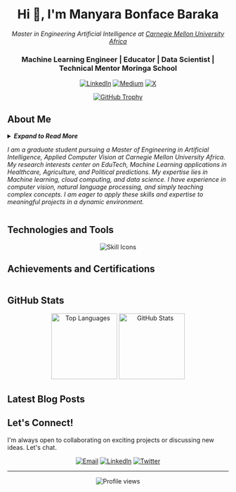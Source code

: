 <h1 align="center">Hi 👋, I'm Manyara Bonface Baraka</h1>

<p align="center">
  <em>Master in Engineering Artificial Intelligence at <a href="https://www.africa.engineering.cmu.edu/"> Carnegie Mellon University Africa </a></em>
</p>
<h3 align="center">Machine Learning Engineer | Educator | Data Scientist | Technical Mentor Moringa School</h3>


<p align="center">
  <a href="https://www.linkedin.com/in/manyara-baraka/" target="_blank"><img src="https://img.shields.io/badge/LinkedIn-%230077B5.svg?logo=linkedin&logoColor=white" alt="LinkedIn"></a>
  <a href="https://medium.com/@barakabonface" target="_blank"><img src="https://img.shields.io/badge/Medium-12100E?logo=medium&logoColor=white" alt="Medium"></a>
  <!-- <a href="https://stackoverflow.com/users/15155605" target="_blank"><img src="https://img.shields.io/badge/-Stackoverflow-FE7A16?logo=stack-overflow&logoColor=white" alt="Stack Overflow"></a> -->
  <a href="https://x.com/manyara_bonface" target="_blank"><img src="https://img.shields.io/badge/Twitter-%231DA1F2.svg?logo=Twitter&logoColor=white" alt="X"></a>
</p>

<p align="center">
  <a href="https://github-profile-trophy.vercel.app/?username=BBWorksB&row=1&theme=darkhub&margin-w=15&no-bg=true" target="_blank">
    <img src="https://github-profile-trophy.vercel.app/?username=BBWorksB&row=1&theme=darkhub&margin-w=15&no-bg=true" alt="GitHub Trophy">
  </a>
</p>

## About Me
<details>
  <summary> <i><b>Expand to Read More</b></i>

_I am a graduate student pursuing a Master of Engineering in Artificial Intelligence, Applied Computer Vision at Carnegie Mellon University Africa. My research interests center on EduTech, Machine Learning applications in Healthcare, Agriculture, and Political predictions. My expertise lies in Machine learning, cloud computing,  and data science. I have experience in computer vision, natural language processing, and simply teaching complex concepts. I am eager to apply these skills and expertise to meaningful projects in a dynamic environment._

  
  </summary>

  <hr/>
<details>
<summary>
  
<h2>Experience</h2>
</summary>
  
<div align="left">
 <!-- ![image](https://github.com/user-attachments/assets/9170c3cb-46b8-4208-a7e0-72b59ebca7c5) -->
 
<img align="left" width="70" height="70" style="border-radius: 18px; border: 2px solid whitesmoke;" src="https://github.com/user-attachments/assets/9170c3cb-46b8-4208-a7e0-72b59ebca7c5">

### Communication Department photographer and graphic designer
**Carnegie Mellon University Africa | Jan 2025 - May 2025**


<!-- ![image](https://github.com/user-attachments/assets/19d6cd68-1b39-454a-85e6-03c4d8048f0e) -->

<img align="left" width="200" height="80" style="border-radius: 18px; border: 2px solid whitesmoke;" src="https://moringaschool.com/wp-content/uploads/2021/08/logo-color.png">




### Technical Mentor
**Moringa School | July 2024 - present**
- Teach and guide students through a comprehensive six-month data science program, covering topics from Python fundamentals to advanced deep learning techniques.
- Mentor students with personalized technical guidance, supporting their progression from beginner to mastery in Python, SQL, machine learning, and deep learning.
- Conduct one-on-one tutoring sessions and facilitate group discussions to ensure students understand complex concepts effectively.
- Manage class operations and maintain a 95% student retention rate through active engagement, project-based learning, and individualized support.



<!--![image](https://github.com/user-attachments/assets/261d7f72-f4f4-43c5-be89-d37151e98d9e) -->


<img align="left" width="80" height="80" style="border-radius: 18px; border: 2px solid whitesmoke;" src="https://encrypted-tbn0.gstatic.com/images?q=tbn:ANd9GcSywXzoIRtbcAbShG5853lY-bWG5kSIjUL83w&s">

### Teaching Instructor
**Young Engineers Kenya | February 2024 - July 2024**

- Conducted interactive STEM-based lessons for children aged 5 to 17, covering robotics, coding, and engineering concepts.
- Taught programming using Python, HTML, and CSS, incorporating both Scratch-based visual programming and direct coding approaches.
- Guided students in building and programming robots using LEGO kits, enhancing their problem-solving and logical thinking skills.
- Developed age-appropriate learning materials and structured lesson plans to ensure progressive learning tailored to different skill levels.



<!-- ![image](https://github.com/user-attachments/assets/824403e9-c11e-43f3-bb6e-9a17b9f050eb) -->

<!-- <img align="left" width="70" height="70" style="border-radius: 18px; border: 2px solid whitesmoke;" src="https://github.com/user-attachments/assets/824403e9-c11e-43f3-bb6e-9a17b9f050eb">

### Flutter Mobile Developer
**Enchird Technologies | May 2022 - September 2022**
- Responsible for building and integrating mobile applications with
complex backends to ensure a smooth seamless user experience.
Integrated pixel-perfect UI designs, improving the app’s visual consistency and user satisfaction.
- Connected mobile apps with robust backends HTTP REST APIs
- Speeded up the development process by implementing reusable components in a clean architecture. -->

</div>

</details>
<details>
  <summary>
    <h2>🔵 Hackathons</h2>
  </summary>
</details>
<details>
  <summary>
    <h2>🟠 Programs and Fellowships</h2>
  </summary>
</details>
</details>

## Technologies and Tools

<p align="center">
  <a>
    <img src="https://skillicons.dev/icons?i=flutter,python,nuxtjs,vuejs,githubactions,firebase,golang,flask,postman,docker,kubernetes,prometheus,tensorflow,gcp,aws,github,raspberrypi,pytorch,sklearn&perline=19" alt="Skill Icons">
  </a>
</p>

## Achievements and Certifications

<table>
  <tr>
    <!-- <td align="center"><img src="https://github.com/user-attachments/assets/8829d089-810c-4013-b490-58e6ba7f2b1b" width="100" height="100" alt="NASA Open Science"><br><sub>NASA Open Science</sub></td> -->
    <!-- <td align="center"><img src="https://github.com/user-attachments/assets/172f3c7a-2577-496c-8c12-4e652a622f78" width="100" height="100" alt="GitHub Foundations"><br><sub>GitHub Foundations</sub></td> -->
    <!-- <td align="center"><img src="https://github.com/user-attachments/assets/c42f9e11-ffdd-428d-8bd6-e592844365c9" width="100" height="100" alt="Open Source Contributor"><br><sub>Open Source Contributor</sub></td> -->
   <!-- <td align="center"><img src="https://github.com/user-attachments/assets/39fe19f2-3ad1-4c4a-b8bf-b06687944c1c" width="100" height="100" alt="Google Project Management"><br><sub>Google Project Management</sub></td> -->
    <!-- <td align="center"><img src="https://github.com/user-attachments/assets/e4443381-f5dc-49c6-8c88-c7027ae6606f" width="100" height="100" alt="Open Source Licensing"><br><sub>Open Source Licensing</sub></td> -->
    <!-- <td align="center"><img src="https://github.com/user-attachments/assets/ff52fb0b-394e-43bf-b1b9-840b87227e22" width="100" height="100" alt="AWS Cloud Practitioner"><br><sub>AWS Cloud Practitioner</sub></td> -->
  </tr>
</table>

## GitHub Stats

<div align="center">
  <img src="https://github-readme-stats.vercel.app/api/top-langs?username=BBWorksB&show_icons=true&locale=en&layout=compact&theme=cobalt" alt="Top Languages" height="150" />
  <img src="https://github-readme-stats.vercel.app/api?username=BBWorksB&show_icons=true&locale=en&theme=tokyonight" alt="GitHub Stats" height="150" />
</div>

<!-- <div align="center">
  <img src="https://github-readme-streak-stats.herokuapp.com?user=baimamboukar&theme=radical&date_format=j%20M%5B%20Y%5D&sideLabels=DDB225" alt="GitHub Streak" height="180" />
</div> -->

## Latest Blog Posts

<!-- <div align="center">
  <a href="https://github-readme-medium-recent-article.vercel.app/medium/@baimamboukar/1" target="_blank">
    <img src="https://github-readme-medium-recent-article.vercel.app/medium/@baimamboukar/0?bg=black" alt="Recent Article">
  </a>
</div> -->

## Let's Connect!

I'm always open to collaborating on exciting projects or discussing new ideas. Let's chat.

<p align="center">
  <a href="mailto:bonnybaraka001r@gmail.com"><img src="https://img.shields.io/badge/Email-D14836?style=for-the-badge&logo=gmail&logoColor=white" alt="Email"></a>
  <a href="https://linkedin.com/in/manyara-baraka"><img src="https://img.shields.io/badge/LinkedIn-0077B5?style=for-the-badge&logo=linkedin&logoColor=white" alt="LinkedIn"></a>
  <a href="https://twitter.com/manyara_bonface"><img src="https://img.shields.io/badge/Twitter-1DA1F2?style=for-the-badge&logo=twitter&logoColor=white" alt="Twitter"></a>
</p>

<hr>

<p align="center">
  <img src="https://komarev.com/ghpvc/?username=BBWorksB&label=Profile%20views&color=0e75b6&style=flat" alt="Profile views" />
</p>

<!-- ![image](https://github.com/user-attachments/assets/b7277964-5a64-4a82-92a7-46ceb3eb1b33) -->

<!--![image](https://github.com/user-attachments/assets/5f90e9bb-9a1d-433a-81d8-c442facca063) -->

<!--![image](https://github.com/user-attachments/assets/cb1deae1-9baf-4c3f-baf8-6b158ace5a97) -->
